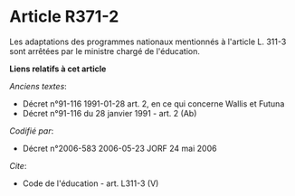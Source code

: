 # Article R371-2

Les adaptations des programmes nationaux mentionnés à l'article L. 311-3 sont arrêtées par le ministre chargé de l'éducation.

**Liens relatifs à cet article**

_Anciens textes_:

  - Décret n°91-116 1991-01-28 art. 2, en ce qui concerne Wallis et Futuna
  - Décret n°91-116 du 28 janvier 1991 - art. 2 (Ab)

_Codifié par_:

  - Décret n°2006-583 2006-05-23 JORF 24 mai 2006

_Cite_:

  - Code de l'éducation - art. L311-3 (V)
